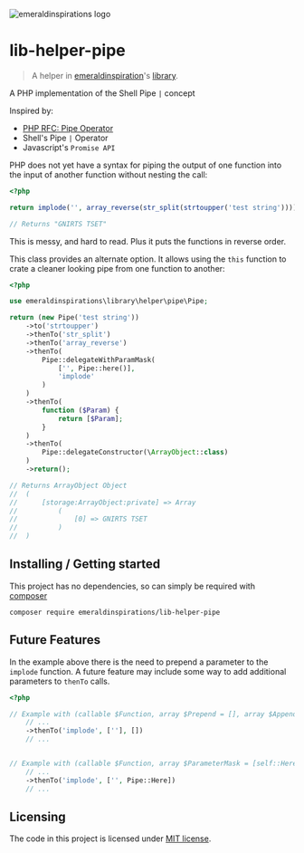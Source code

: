 ![emeraldinspirations logo](http://vps56132.vps.ovh.ca/logo.gitHub.png)
# lib-helper-pipe
> A helper in [emeraldinspiration](https://github.com/emeraldinspirations)'s [library](https://github.com/emeraldinspirations/library).

A PHP implementation of the Shell Pipe `|` concept

Inspired by:
- [PHP RFC: Pipe Operator](https://wiki.php.net/rfc/pipe-operator)
- Shell's Pipe `|` Operator
- Javascript's `Promise API`

PHP does not yet have a syntax for piping the output of one function into the input of another function without nesting the call:

```php
<?php

return implode('', array_reverse(str_split(strtoupper('test string'))));

// Returns "GNIRTS TSET"
```

This is messy, and hard to read.  Plus it puts the functions in reverse order.

This class provides an alternate option.  It allows using the `this` function to crate a cleaner looking pipe from one function to another:

```php
<?php

use emeraldinspirations\library\helper\pipe\Pipe;

return (new Pipe('test string'))
    ->to('strtoupper')
    ->thenTo('str_split')
    ->thenTo('array_reverse')
    ->thenTo(
        Pipe::delegateWithParamMask(
            ['', Pipe::here()],
            'implode'
        )
    )
    ->thenTo(
        function ($Param) {
            return [$Param];
        }
    )
    ->thenTo(
        Pipe::delegateConstructor(\ArrayObject::class)
    )
    ->return();

// Returns ArrayObject Object
//  (
//      [storage:ArrayObject:private] => Array
//          (
//              [0] => GNIRTS TSET
//          )
//  )
```

## Installing / Getting started

This project has no dependencies, so can simply be required with
[composer](https://getcomposer.org/)

```shell
composer require emeraldinspirations/lib-helper-pipe
```

## Future Features

In the example above there is the need to prepend a parameter to the `implode`
function.  A future feature may include some way to add additional parameters
to `thenTo` calls.

```php
<?php

// Example with (callable $Function, array $Prepend = [], array $Append = [])
    // ...
    ->thenTo('implode', [''], [])
    // ...


// Example with (callable $Function, array $ParameterMask = [self::Here])
    // ...
    ->thenTo('implode', ['', Pipe::Here])
    // ...
```

## Licensing

The code in this project is licensed under [MIT license](LICENSE).
